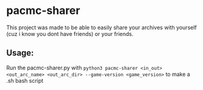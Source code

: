 # pacmc-sharer

This project was made to be able to easily share your archives with yourself (cuz i know you dont have friends) or your friends. 

## Usage:
Run the pacmc-sharer.py with `python3 pacmc-sharer <in_out> <out_arc_name> <out_arc_dir> --game-version <game_version>` to make a .sh bash script
